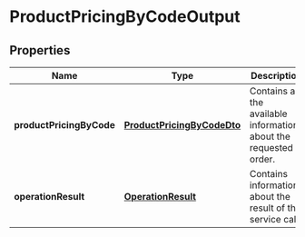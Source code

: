 
# ProductPricingByCodeOutput

## Properties
Name | Type | Description | Notes
------------ | ------------- | ------------- | -------------
**productPricingByCode** | [**ProductPricingByCodeDto**](ProductPricingByCodeDto.md) | Contains all the available informations about the requested order. |  [optional]
**operationResult** | [**OperationResult**](OperationResult.md) | Contains information about the result of this service call. | 



